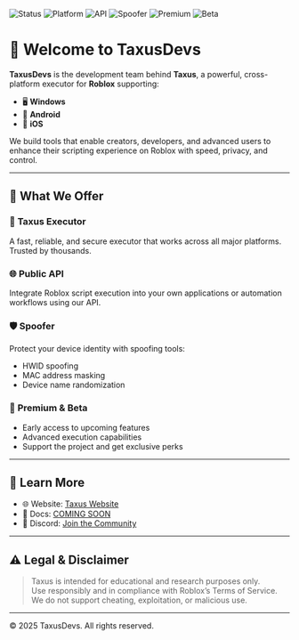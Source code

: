 ![Status](https://img.shields.io/badge/status-active-brightgreen)
![Platform](https://img.shields.io/badge/platform-Windows%20%7C%20Android%20%7C%20iOS-blue)
![API](https://img.shields.io/badge/api-public-orange)
![Spoofer](https://img.shields.io/badge/spoofer-HWID%20%7C%20MAC%20%7C%20Device-informational)
![Premium](https://img.shields.io/badge/premium-available-yellow)
![Beta](https://img.shields.io/badge/beta-access-purple)

# 🌲 Welcome to TaxusDevs

**TaxusDevs** is the development team behind **Taxus**, a powerful, cross-platform executor for **Roblox** supporting:

- 🖥 **Windows**
- 📱 **Android**
- 🍎 **iOS**

We build tools that enable creators, developers, and advanced users to enhance their scripting experience on Roblox with speed, privacy, and control.

---

## 🧰 What We Offer

### 🚀 **Taxus Executor**
A fast, reliable, and secure executor that works across all major platforms. Trusted by thousands.

### 🌐 **Public API**
Integrate Roblox script execution into your own applications or automation workflows using our API.

### 🛡️ **Spoofer**
Protect your device identity with spoofing tools:
- HWID spoofing
- MAC address masking
- Device name randomization

### 💎 **Premium & Beta**
- Early access to upcoming features
- Advanced execution capabilities
- Support the project and get exclusive perks

---
<!--
## 📦 Repositories You'll Find Here

- [`taxus-launcher`](https://github.com/TaxusDevs/taxus-launcher) – Cross-platform launcher
- [`taxus-api`](https://github.com/TaxusDevs/taxus-api) – Public API access and docs
- [`taxus-mobile`](https://github.com/TaxusDevs/taxus-mobile) – Android/iOS builds
- ...and more

--- -->

## 🧠 Learn More

- 🌐 Website: [Taxus Website](https://taxus.netlify.app)
- 📖 Docs: [COMING SOON](https://dsc.gg/taxus)
- 💬 Discord: [Join the Community](https://dsc.gg/taxus)

---

## ⚠️ Legal & Disclaimer

> Taxus is intended for educational and research purposes only.  
Use responsibly and in compliance with Roblox’s Terms of Service.  
We do not support cheating, exploitation, or malicious use.

---

© 2025 TaxusDevs. All rights reserved.
